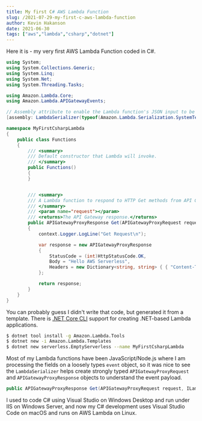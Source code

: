 ```yaml
---
title: My first C# AWS Lambda Function
slug: /2021-07-29-my-first-c-aws-lambda-function
author: Kevin Hakanson
date: 2021-06-30
tags: ["aws","lambda","csharp","dotnet"]
---
```


Here it is - my very first AWS Lambda Function coded in C#.

```csharp
using System;
using System.Collections.Generic;
using System.Linq;
using System.Net;
using System.Threading.Tasks;

using Amazon.Lambda.Core;
using Amazon.Lambda.APIGatewayEvents;

// Assembly attribute to enable the Lambda function's JSON input to be converted into a .NET class.
[assembly: LambdaSerializer(typeof(Amazon.Lambda.Serialization.SystemTextJson.DefaultLambdaJsonSerializer))]

namespace MyFirstCsharpLambda
{
    public class Functions
    {
        /// <summary>
        /// Default constructor that Lambda will invoke.
        /// </summary>
        public Functions()
        {
        }


        /// <summary>
        /// A Lambda function to respond to HTTP Get methods from API Gateway
        /// </summary>
        /// <param name="request"></param>
        /// <returns>The API Gateway response.</returns>
        public APIGatewayProxyResponse Get(APIGatewayProxyRequest request, ILambdaContext context)
        {
            context.Logger.LogLine("Get Request\n");

            var response = new APIGatewayProxyResponse
            {
                StatusCode = (int)HttpStatusCode.OK,
                Body = "Hello AWS Serverless",
                Headers = new Dictionary<string, string> { { "Content-Type", "text/plain" } }
            };

            return response;
        }
    }
}
```

You can probably guess I didn't write that code, but generated it from a template.  There is [.NET Core CLI](https://docs.aws.amazon.com/lambda/latest/dg/csharp-package-cli.html) support for creating .NET-based Lambda applications.

```bash
$ dotnet tool install -g Amazon.Lambda.Tools
$ dotnet new -i Amazon.Lambda.Templates
$ dotnet new serverless.EmptyServerless --name MyFirstCsharpLambda
``` 

Most of my Lambda functions have been JavaScript/Node.js where I am processing the fields on a loosely types `event` object, so it was nice to see the `LambdaSerializer` helps create strongly typed `APIGatewayProxyRequest` and `APIGatewayProxyResponse` objects to understand the event payload.

```csharp
public APIGatewayProxyResponse Get(APIGatewayProxyRequest request, ILambdaContext context)
```

I used to code C# using Visual Studio on Windows Desktop and run under IIS on Windows Server, and now my C# development uses Visual Studio Code on macOS and runs on AWS Lambda on Linux.